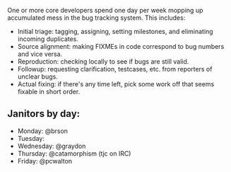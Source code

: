 One or more core developers spend one day per week mopping up accumulated mess in the bug tracking system. This includes:

  - Initial triage: tagging, assigning, setting milestones, and eliminating incoming duplicates.
  - Source alignment: making FIXMEs in code correspond to bug numbers and vice versa.
  - Reproduction: checking locally to see if bugs are still valid.
  - Followup: requesting clarification, testcases, etc. from reporters of unclear bugs. 
  - Actual fixing: if there's any time left, pick some work off that seems fixable in short order.

## Janitors by day:

  - Monday: @brson
  - Tuesday:
  - Wednesday: @graydon
  - Thursday: @catamorphism (tjc on IRC)
  - Friday: @pcwalton
